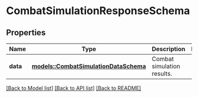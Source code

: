 # CombatSimulationResponseSchema

## Properties

Name | Type | Description | Notes
------------ | ------------- | ------------- | -------------
**data** | [**models::CombatSimulationDataSchema**](CombatSimulationDataSchema.md) | Combat simulation results. | 

[[Back to Model list]](../README.md#documentation-for-models) [[Back to API list]](../README.md#documentation-for-api-endpoints) [[Back to README]](../README.md)


